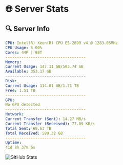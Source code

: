# 🌐 Server Stats
## 🔍 Server Info
```yaml
CPU: Intel(R) Xeon(R) CPU E5-2699 v4 @ 1283.05MHz
CPU Usage: 5.00%
Cores: 44P | 88T
-----------------------------------
Memory:
Current Usage: 147.11 GB/503.74 GB
Available: 353.17 GB
-----------------------------------
Disk:
Current Usage: 114.01 GB/1.71 TB
Free: 1.51 TB
-----------------------------------
GPU:
No GPU detected
-----------------------------------
Network:
Current Transfer (Sent): 14.27 MB/s
Current Transfer (Received): 77.09 KB/s
Total Sent: 69.63 TB
Total Received: 589.32 GB
-----------------------------------
Uptime:
41d 8h 37m 6s
```
![GitHub Stats](https://img.shields.io/badge/Updated-2025-04-18_05:59:55-blue)